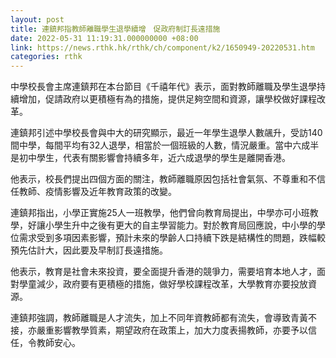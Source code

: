 ```yaml
---
layout: post
title: 連鎮邦指教師離職學生退學續增　促政府制訂長遠措施
date: 2022-05-31 11:19:31.000000000 +08:00
link: https://news.rthk.hk/rthk/ch/component/k2/1650949-20220531.htm
categories: rthk
---
```


中學校長會主席連鎮邦在本台節目《千禧年代》表示，面對教師離職及學生退學持續增加，促請政府以更積極有為的措施，提供足夠空間和資源，讓學校做好課程改革。

連鎮邦引述中學校長會與中大的研究顯示，最近一年學生退學人數飊升，受訪140間中學，每間平均有32人退學，相當於一個班級的人數，情況嚴重。當中六成半是初中學生，代表有關影響會持續多年，近六成退學的學生是離開香港。

他表示，校長們提出四個方面的關注，教師離職原因包括社會氣氛、不尊重和不信任教師、疫情影響及近年教育政策的改變。

連鎮邦指出，小學正實施25人一班教學，他們曾向教育局提出，中學亦可小班教學，好讓小學生升中之後有更大的自主學習能力。對於教育局回應說，中小學的學位需求受到多項因素影響，預計未來的學齡人口持續下跌是結構性的問題，跌幅較預先估計大，因此要及早制訂長遠措施。

他表示，教育是社會未來投資，要全面提升香港的競爭力，需要培育本地人才，面對學童減少，政府要有更積極的措施，做好學校課程改革，大學教育亦要投放資源。

連鎮邦強調，教師離職是人才流失，加上不同年資教師都有流失，會導致青黃不接，亦嚴重影響教學質素，期望政府在政策上，加大力度表揚教師，亦要予以信任，令教師安心。
